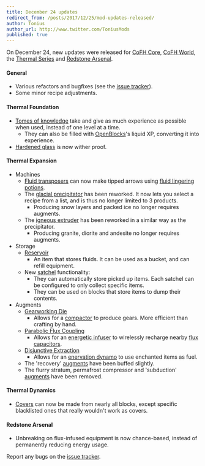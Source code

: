 ```yaml
---
title: December 24 updates
redirect_from: /posts/2017/12/25/mod-updates-released/
author: Tonius
author_url: http://www.twitter.com/ToniusMods
published: true
---
```


On December 24, new updates were released for [CoFH Core](/docs/cofh-core/),
[CoFH World](/docs/cofh-world/), the [Thermal Series](/docs/#thermal-series) and
[Redstone Arsenal](/docs/redstone-arsenal/).

#### General
* Various refactors and bugfixes (see the [issue
  tracker](https://github.com/CoFH/Feedback/issues?q=is%3Aissue+is%3Aclosed+label%3Afixed+sort%3Aupdated-desc)).
* Some minor recipe adjustments.

#### Thermal Foundation
* [Tomes of knowledge](/docs/thermal-foundation/tome-of-knowledge/) take and give as much
  experience as possible when used, instead of one level at a time.
  * They can also be filled with [OpenBlocks](https://www.openmods.info/)'s
    liquid XP, converting it into experience.
* [Hardened glass](/docs/thermal-foundation/hardened-glass/) is now wither proof.

#### Thermal Expansion
* Machines
  * [Fluid transposers](/docs/thermal-expansion/fluid-transposer/) can now make tipped arrows
    using [fluid lingering potions](/docs/thermal-foundation/potion-fluid/).
  * The [glacial precipitator](/docs/thermal-expansion/glacial-precipitator/) has been reworked.
    It now lets you select a recipe from a list, and is thus no longer limited
    to 3 products.
    * Producing snow layers and packed ice no longer requires augments.
  * The [igneous extruder](/docs/thermal-expansion/igneous-extruder/) has been reworked in a
    similar way as the precipitator.
    * Producing granite, diorite and andesite no longer requires augments.
* Storage
  * [Reservoir](/docs/thermal-expansion/reservoir/)
    * An item that stores fluids. It can be used as a bucket, and can refill
      equipment.
  * New [satchel](/docs/thermal-expansion/satchel/) functionality:
    * They can automatically store picked up items. Each satchel can be
      configured to only collect specific items.
    * They can be used on blocks that store items to dump their contents.
* Augments
  * [Gearworking Die](/docs/thermal-expansion/augment-gearworking-die/)
    * Allows for a [compactor](/docs/thermal-expansion/compactor/) to produce gears. More
      efficient than crafting by hand.
  * [Parabolic Flux Coupling](/docs/thermal-expansion/augment-parabolic-flux-coupling/)
    * Allows for an [energetic infuser](/docs/thermal-expansion/energetic-infuser/) to wirelessly
      recharge nearby [flux capacitors](/docs/thermal-expansion/flux-capacitor/).
  * [Disjunctive Extraction](/docs/thermal-expansion/augment-disjunctive-extraction/)
    * Allows for an [enervation dynamo](/docs/thermal-expansion/enervation-dynamo/) to use
      enchanted items as fuel.
  * The 'recovery' [augments](/docs/thermal-expansion/augments/) have been buffed slightly.
  * The flurry stratum, permafrost compressor and 'subduction'
    [augments](/docs/thermal-expansion/augments/) have been removed.

#### Thermal Dynamics
* [Covers](/docs/thermal-dynamics/covers/) can now be made from nearly all blocks, except
  specific blacklisted ones that really wouldn't work as covers.

#### Redstone Arsenal
* Unbreaking on flux-infused equipment is now chance-based, instead of
  permanently reducing energy usage.

Report any bugs on the [issue tracker](http://www.github.com/CoFH/Feedback).
